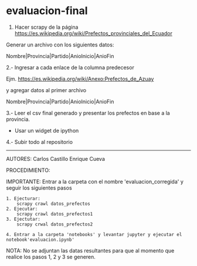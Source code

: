 
# evaluacion-final

1. Hacer scrapy de la página https://es.wikipedia.org/wiki/Prefectos_provinciales_del_Ecuador

Generar un archivo con los siguientes datos:

Nombre|Provincia|Partido|AnioInicio|AnioFin

2.- Ingresar a cada enlace de la columna predecesor

Ejm.
https://es.wikipedia.org/wiki/Anexo:Prefectos_de_Azuay

y agregar datos al primer archivo

Nombre|Provincia|Partido|AnioInicio|AnioFin

3.- Leer el csv final generado y presentar los prefectos en base a la provincia.
- Usar un widget de ipython

4.- Subir todo al repositorio

----------------------------------------------------------------------------------------------------
AUTORES:
	Carlos Castillo
	Enrique Cueva

PROCEDIMIENTO:

IMPORTANTE:
	Entrar a la carpeta con el nombre 'evaluacion_corregida' y seguir los siguientes pasos

	1. Ejecturar: 
		scrapy crawl datos_prefectos
	2. Ejecutar:
		scrapy crawl datos_prefectos1
	3. Ejectutar:
		scrapy crwal datos_prefectos2
	
	4. Entrar a la carpeta 'notebooks' y levantar jupyter y ejecutar el notebook'evaluacion.ipynb'

NOTA:
	No se adjuntan las datas resultantes para que al momento que realice los pasos 1, 2 y 3 se generen.



